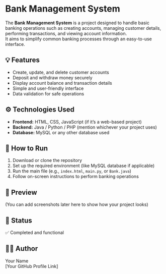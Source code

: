 # Bank Management System

The **Bank Management System** is a project designed to handle basic banking operations such as creating accounts, managing customer details, performing transactions, and viewing account information.  
It aims to simplify common banking processes through an easy-to-use interface.

## 💡 Features
- Create, update, and delete customer accounts  
- Deposit and withdraw money securely  
- Display account balance and transaction details  
- Simple and user-friendly interface  
- Data validation for safe operations  

## ⚙️ Technologies Used
- **Frontend:** HTML, CSS, JavaScript (if it’s a web-based project)  
- **Backend:** Java / Python / PHP (mention whichever your project uses)  
- **Database:** MySQL or any other database used  

## 🚀 How to Run
1. Download or clone the repository  
2. Set up the required environment (like MySQL database if applicable)  
3. Run the main file (e.g., `index.html`, `main.py`, or `Bank.java`)  
4. Follow on-screen instructions to perform banking operations  

## 📸 Preview
(You can add screenshots later here to show how your project looks)

## 📌 Status
✅ Completed and functional

## 👩‍💻 Author
Your Name  
[Your GitHub Profile Link]
